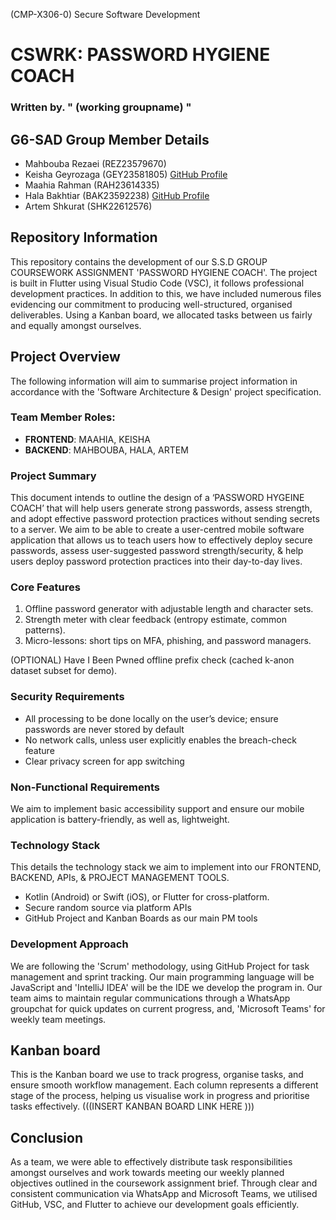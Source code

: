 (CMP-X306-0) Secure Software Development
# CSWRK: PASSWORD HYGIENE COACH
### Written by. " (working groupname) "

## G6-SAD Group Member Details
- Mahbouba Rezaei (REZ23579670)
- Keisha Geyrozaga (GEY23581805) [GitHub Profile](https://github.com/MOMORII)
- Maahia Rahman (RAH23614335)
- Hala Bakhtiar (BAK23592238) [GitHub Profile](https://github.com/BAK23592238)
- Artem Shkurat (SHK22612576) 

  
## Repository Information
This repository contains the development of our S.S.D GROUP COURSEWORK ASSIGNMENT 'PASSWORD HYGIENE COACH'. The project is built in Flutter using Visual Studio Code (VSC), it follows professional development practices. In addition to this, we have included numerous files evidencing our commitment to producing well-structured, organised deliverables. Using a Kanban board, we allocated tasks between us fairly and equally amongst ourselves.

## Project Overview
The following information will aim to summarise project information in accordance with the 'Software Architecture & Design' project specification.

### Team Member Roles:
- **FRONTEND**: MAAHIA, KEISHA
- **BACKEND**: MAHBOUBA, HALA, ARTEM

### Project Summary
This document intends to outline the design of a ‘PASSWORD HYGEINE COACH’ that will help users generate strong passwords, assess strength, and adopt effective password protection practices without sending secrets to a server. We aim to be able to create a user-centred mobile software application that allows us to teach users how to effectively deploy secure passwords, assess user-suggested password strength/security, & help users deploy password protection practices into their day-to-day lives.

### Core Features
1. Offline password generator with adjustable length and character sets.
2. Strength meter with clear feedback (entropy estimate, common patterns).
3. Micro-lessons: short tips on MFA, phishing, and password managers.

(OPTIONAL) Have I Been Pwned offline prefix check (cached k-anon dataset subset for demo).

### Security Requirements
-	All processing to be done locally on the user’s device; ensure passwords are never stored by default
- No network calls, unless user explicitly enables the breach-check feature
- Clear privacy screen for app switching

### Non-Functional Requirements 
We aim to implement basic accessibility support and ensure our mobile application is battery-friendly, as well as, lightweight.

### Technology Stack
This details the technology stack we aim to implement into our FRONTEND, BACKEND, APIs, & PROJECT MANAGEMENT TOOLS.
-	Kotlin (Android) or Swift (iOS), or Flutter for cross-platform.
-	Secure random source via platform APIs
-	GitHub Project and Kanban Boards as our main PM tools

### Development Approach
We are following the 'Scrum' methodology, using GitHub Project for task management and sprint tracking. Our main programming language will be JavaScript and 'IntelliJ IDEA' will be the IDE we develop the program in. Our team aims to maintain regular communications through a WhatsApp groupchat for quick updates on current progress, and, 'Microsoft Teams' for weekly team meetings.

## Kanban board
This is the Kanban board we use to track progress, organise tasks, and ensure smooth workflow management. Each column represents a different stage of the process, helping us visualise work in progress and prioritise tasks effectively. (((INSERT KANBAN BOARD LINK HERE )))

## Conclusion
As a team, we were able to effectively distribute task responsibilities amongst ourselves and work towards meeting our weekly planned objectives outlined in the coursework assignment brief. Through clear and consistent communication via WhatsApp and Microsoft Teams, we utilised GitHub, VSC, and Flutter to achieve our development goals efficiently.
